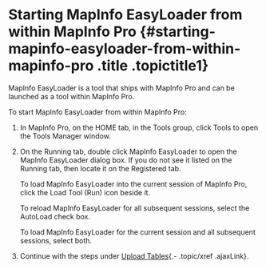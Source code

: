Starting MapInfo EasyLoader from within MapInfo Pro {#starting-mapinfo-easyloader-from-within-mapinfo-pro .title .topictitle1}
===================================================

MapInfo EasyLoader is a tool that ships with MapInfo Pro and can be launched as a tool within MapInfo Pro.

To start MapInfo EasyLoader from within MapInfo Pro:

1.  <span class="ph cmd">In MapInfo Pro, on the <span class="ph uicontrol">HOME</span> tab, in the <span class="ph uicontrol">Tools</span> group, click <span class="ph uicontrol">Tools</span> to open the <span class="keyword wintitle">Tools Manager</span> window.</span>
2.  <span class="ph cmd">On the <span class="ph uicontrol">Running</span> tab, double click <span class="ph uicontrol">MapInfo EasyLoader</span> to open the <span class="keyword wintitle">MapInfo EasyLoader</span> dialog box. If you do not see it listed on the <span class="ph uicontrol">Running</span> tab, then locate it on the <span class="ph uicontrol">Registered</span> tab.</span>
    

    To load MapInfo EasyLoader into the current session of MapInfo Pro, click the <span class="ph uicontrol">Load Tool (Run)</span> icon beside it.

    To reload MapInfo EasyLoader for all subsequent sessions, select the <span class="ph uicontrol">AutoLoad</span> check box.

    To load MapInfo EasyLoader for the current session and all subsequent sessions, select both.

    

3.  <span class="ph cmd">Continue with the steps under [Upload Tables](guide/introduction/../uploading/uploadingtables.html){.- .topic/xref .ajaxLink}.</span>

